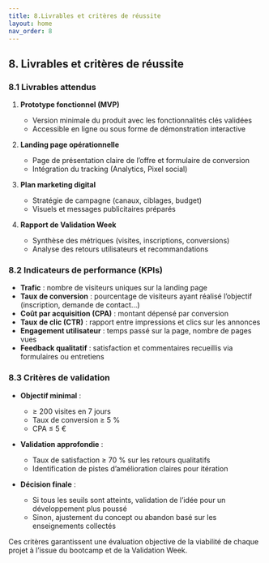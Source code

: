 ```yaml
---
title: 8.Livrables et critères de réussite
layout: home
nav_order: 8
---
```

## 8. Livrables et critères de réussite

### 8.1 Livrables attendus

1. **Prototype fonctionnel (MVP)**

   * Version minimale du produit avec les fonctionnalités clés validées
   * Accessible en ligne ou sous forme de démonstration interactive
2. **Landing page opérationnelle**

   * Page de présentation claire de l’offre et formulaire de conversion
   * Intégration du tracking (Analytics, Pixel social)
3. **Plan marketing digital**

   * Stratégie de campagne (canaux, ciblages, budget)
   * Visuels et messages publicitaires préparés
4. **Rapport de Validation Week**

   * Synthèse des métriques (visites, inscriptions, conversions)
   * Analyse des retours utilisateurs et recommandations

### 8.2 Indicateurs de performance (KPIs)

* **Trafic** : nombre de visiteurs uniques sur la landing page
* **Taux de conversion** : pourcentage de visiteurs ayant réalisé l’objectif (inscription, demande de contact…)
* **Coût par acquisition (CPA)** : montant dépensé par conversion
* **Taux de clic (CTR)** : rapport entre impressions et clics sur les annonces
* **Engagement utilisateur** : temps passé sur la page, nombre de pages vues
* **Feedback qualitatif** : satisfaction et commentaires recueillis via formulaires ou entretiens

### 8.3 Critères de validation

* **Objectif minimal** :

  * ≥ 200 visites en 7 jours
  * Taux de conversion ≥ 5 %
  * CPA ≤ 5 €
* **Validation approfondie** :

  * Taux de satisfaction ≥ 70 % sur les retours qualitatifs
  * Identification de pistes d’amélioration claires pour itération
* **Décision finale** :

  * Si tous les seuils sont atteints, validation de l’idée pour un développement plus poussé
  * Sinon, ajustement du concept ou abandon basé sur les enseignements collectés

Ces critères garantissent une évaluation objective de la viabilité de chaque projet à l’issue du bootcamp et de la Validation Week.
